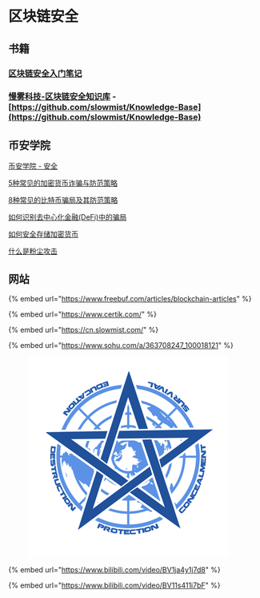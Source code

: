 # 区块链安全

## 书籍

### [区块链安全入门笔记](https://www.8btc.com/book/655954)

### [慢雾科技-区块链安全知识库](https://github.com/slowmist/Knowledge-Base) - [https://github.com/slowmist/Knowledge-Base](https://github.com/slowmist/Knowledge-Base)

## 币安学院

[币安学院 - 安全](https://academy.binance.com/zh/articles?tags=security)

[5种常见的加密货币诈骗与防范策略](https://academy.binance.com/zh/articles/5-common-cryptocurrency-scams-and-how-to-avoid-them)

[8种常见的比特币骗局及其防范策略](https://academy.binance.com/zh/articles/8-common-bitcoin-scams-and-how-to-avoid-them)

[如何识别去中心化金融(DeFi)中的骗局](https://academy.binance.com/zh/articles/how-to-spot-scams-in-decentralized-finance-defi)

[如何安全存储加密货币](https://academy.binance.com/zh/articles/how-to-secure-your-cryptocurrency)

[什么是粉尘攻击](https://academy.binance.com/zh/articles/what-is-a-dusting-attack)

## 网站

{% embed url="https://www.freebuf.com/articles/blockchain-articles" %}

{% embed url="https://www.certik.com/" %}

{% embed url="https://cn.slowmist.com/" %}

{% embed url="https://www.sohu.com/a/363708247_100018121" %}

<figure><img src="../.gitbook/assets/image.png" alt=""><figcaption></figcaption></figure>

{% embed url="https://www.bilibili.com/video/BV1ja4y1j7d8" %}

{% embed url="https://www.bilibili.com/video/BV11s411i7bF" %}

